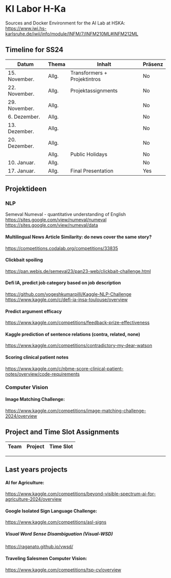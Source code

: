 # KI Labor H-Ka
Sources and Docker Environment for the AI Lab at HSKA: https://www.iwi.hs-karlsruhe.de/iwii/info/module/INFM/7/INFM210ML#INFM212ML


## Timeline for SS24
| Datum       | Thema                   | Inhalt                                    | Präsenz   |
| ----------- | ----------------------- | ----------------------------------------- | --------- |
| 15\. November.    | Allg.                   | Transformers + Projektintros              | No       |
| 22\. November.    | Allg.                   |   Projektassignments      | No       |
| 29\. November.    | Allg.                   |              | No        |
| 6\. Dezember.    | Allg.                   |             | No       |
| 13\. Dezember.    | Allg.                   |             | No        |
| 20\. Dezember.    | Allg.                   |               | No        |
|             | Allg.                   | Public Holidays                                  | No        |
| 10\. Januar.    | Allg.                   |               | No        |
| 17\. Januar.    | Allg.                   | Final Presentation            | Yes        |





## Projektideen

### NLP
Semeval
Numeval - quantitative understanding of English
https://sites.google.com/view/numeval/numeval
https://sites.google.com/view/numeval/data


#### Multilingual News Article Similarity: do news cover the same story?
https://competitions.codalab.org/competitions/33835



#### Clickbait spoiling
https://pan.webis.de/semeval23/pan23-web/clickbait-challenge.html


#### Defi IA, predict job category based on job description
https://github.com/yogeshkumarpilli/Kaggle-NLP-Challenge
https://www.kaggle.com/c/defi-ia-insa-toulouse/overview

#### Predict argument efficacy
https://www.kaggle.com/competitions/feedback-prize-effectiveness


#### Kaggle prediction of sentence relations (contra, related, none)
https://www.kaggle.com/competitions/contradictory-my-dear-watson


#### Scoring clinical patient notes
https://www.kaggle.com/c/nbme-score-clinical-patient-notes/overview/code-requirements

### Computer Vision

#### Image Matching Challenge:
https://www.kaggle.com/competitions/image-matching-challenge-2024/overview





## Project and Time Slot Assignments

| Team       | Project                   | Time Slot |
| ----------- | ----------------------- | ---------- |


--------
## Last years projects
#### AI for Agriculture:
https://www.kaggle.com/competitions/beyond-visible-spectrum-ai-for-agriculture-2024/overview

#### Google Isolated Sign Language Challenge: 
https://www.kaggle.com/competitions/asl-signs

##### Visual Word Sense Disambiguation (Visual-WSD)
https://raganato.github.io/vwsd/


#### Traveling Salesmen Computer Vision: 
https://www.kaggle.com/competitions/tsp-cv/overview
